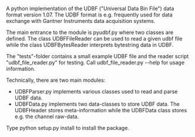 A python implementation of the UDBF ("Universal Data Bin File") data format version 1.07. The UDBF format is e.g. frequently used for data exchange with 
Gantner Instruments data acquisition systems.

The main entrance to the module is pyudbf.py where two classes are defined. 
The class UDBFFileReader can be used to read a given udbf file while the class UDBFBytesReader interprets bytestring data in UDBF.

The "tests"-folder contains a small example UDBF file and the reader script "udbf_file_reader.py" for testing. Call udbf_file_reader.py --help for usage information.

Technically, there are two main modules:
- UDBFParser.py implements various classes used to read and parse UDBF data.
- UDBFData.py implements two data-classes to store UDBF data. The UDBFHeader stores meta-information while the UDBFData class stores e.g. the channel raw-data.

Type python setup.py install to install the package.
